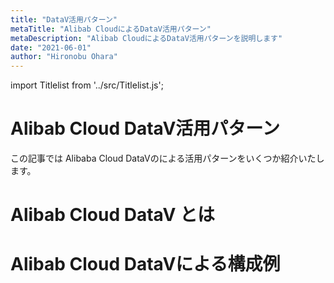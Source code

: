 ```yaml
---
title: "DataV活用パターン"
metaTitle: "Alibab CloudによるDataV活用パターン"
metaDescription: "Alibab CloudによるDataV活用パターンを説明します"
date: "2021-06-01"
author: "Hironobu Ohara"
---
```


import Titlelist from '../src/Titlelist.js';

<!-- 
query MyQuery {
  allMarkdownRemark(
    filter: {fileAbsolutePath: {regex: "/usecase-datav/"}}
    sort: {fields: fileAbsolutePath, order: ASC}
  ) {
    nodes {
      frontmatter {
        title
        metaTitle
        metaDescription
        date(formatString: "yyyy/MM/DD")
        author       
      }
      fileAbsolutePath
    }
  }
}
-->


# Alibab Cloud DataV活用パターン

この記事では Alibaba Cloud DataVのによる活用パターンをいくつか紹介いたします。

# Alibab Cloud DataV とは

<Titlelist 
    metaTitle="DataVの紹介"
    metaDescription="インパクトのあるダッシュボードを作るならDataV #1 紹介編"
    url="https://pangsen.github.io/help/usecase-datav/DATAV_001_Introduction"
    imageurl="https://raw.githubusercontent.com/sbcloud/help/master/content/usecase-datav/DataV_images_17680117127213200000/temp1.gif"
    date="2019/07/04"
    author="SBC engineer blog"
/>


# Alibab Cloud DataVによる構成例

<Titlelist 
    metaTitle="DataVでマップ作成"
    metaDescription="インパクトのあるダッシュボードを作るならDataV #2 3Dマップ編"
    url="https://pangsen.github.io/help/usecase-datav/DATAV_002_Map"
    imageurl="https://raw.githubusercontent.com/sbcloud/help/master/content/usecase-datav/DataV_images_26006613378008500/instance_list.png"
    date="2019/12/26"
    author="SBC engineer blog"
/>

<Titlelist 
    metaTitle="DataV Proxyについて"
    metaDescription="DataVユーザーの強い味方！DataV Proxyについて"
    url="https://pangsen.github.io/help/usecase-datav/DATAV_003_DataVProxy"
    imageurl="https://raw.githubusercontent.com/sbcloud/help/master/content/usecase-datav/DataV_images_26006613506519500/20200203161752.png"
    date="2020/02/05"
    author="SBC engineer blog"
/>

